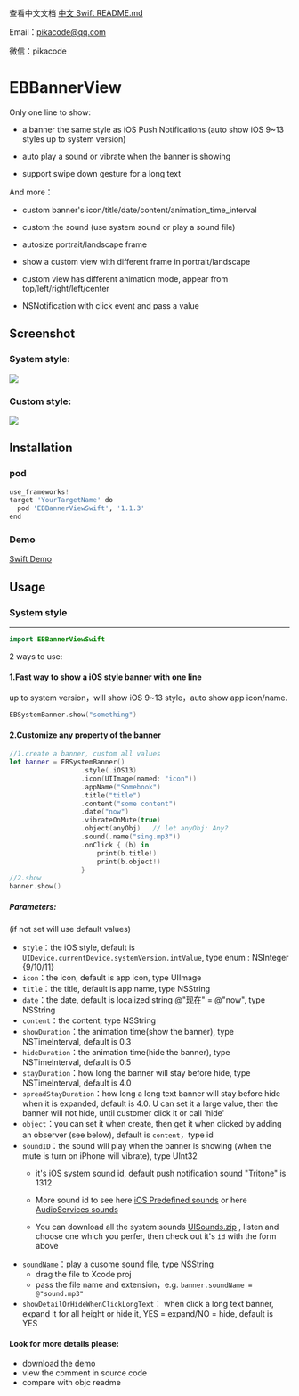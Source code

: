查看中文文档 [中文 Swift README.md](README_CHS_Swift.md)

Email：pikacode@qq.com

微信：pikacode


# EBBannerView

Only one line to show:

- a banner the same style as iOS Push Notifications (auto show iOS 9~13 styles up to system version)
- auto play a sound or vibrate when the banner is showing


- support swipe down gesture for a long text

And more：

- custom banner's icon/title/date/content/animation_time_interval
- custom the sound (use system sound or play a sound file)


- autosize portrait/landscape frame
- show a custom view with different frame in portrait/landscape
- custom view has different animation mode, appear from top/left/right/left/center


- NSNotification with click event and pass a value




## Screenshot

### System style:

  ![](screenshot/3.gif)



### Custom style:

  ![](screenshot/4.gif)



## Installation

### pod

```python
use_frameworks!
target 'YourTargetName' do
  pod 'EBBannerViewSwift', '1.1.3'
end
```



### Demo

[Swift Demo](SwiftDemo)



## Usage


### System style

---

```swift
import EBBannerViewSwift
```

2 ways to use:

#### 1.Fast way to show a iOS style banner with one line

up to system version，will show iOS 9~13 style，auto show app icon/name.

```swift
EBSystemBanner.show("something")
```




#### 2.Customize any property of the banner

```swift
//1.create a banner, custom all values
let banner = EBSystemBanner()
                  .style(.iOS13)
                  .icon(UIImage(named: "icon"))
                  .appName("Somebook")
                  .title("title")
                  .content("some content")
                  .date("now")
                  .vibrateOnMute(true)
                  .object(anyObj)	// let anyObj: Any?
                  .sound(.name("sing.mp3"))
                  .onClick { (b) in
                      print(b.title!)
                      print(b.object!)
                  }
//2.show
banner.show()
```



##### Parameters: 

(if not set will use default values)

- `style`：the iOS style, default is `UIDevice.currentDevice.systemVersion.intValue`, type enum : NSInteger {9/10/11}
- `icon`：the icon, default is app icon, type UIImage
- `title`：the title, default is app name, type NSString
- `date`：the date, default is localized string @"现在" =  @"now", type NSString
- `content`：the content, type NSString
- `showDuration`：the animation time(show the banner), type NSTimeInterval, default is 0.3
- `hideDuration`：the animation time(hide the banner), type NSTimeInterval, default is 0.5
- `stayDuration`：how long the banner will stay before hide, type NSTimeInterval, default is 4.0
- `spreadStayDuration`：how long a long text banner will stay before hide when it is expanded, default is 4.0. U can set it a large value, then the banner will not hide, until customer click it or call 'hide'
- `object`：you can set it when create, then get it when clicked by adding an observer (see below), default is `content`，type id
- `soundID`：the sound will play when the banner is showing (when the mute is turn on iPhone will vibrate), type UInt32
  - it's iOS system sound id, default push notification sound "Tritone" is 1312
  - More sound id to see here [iOS Predefined sounds](http://iphonedevwiki.net/index.php/AudioServices#) or here [AudioServices sounds](http://www.cocoachina.com/bbs/read.php?tid=134344)

  - You can download all the system sounds [UISounds.zip](/UISounds.zip) , listen and choose one which you perfer, then check out it's `id` with the form above
- `soundName`：play a cusome sound file, type NSString
  - drag the file to Xcode proj
  - pass the file name and extension，e.g. `banner.soundName = @"sound.mp3"` 
- `showDetailOrHideWhenClickLongText`： when click a long text banner, expand it for all height or hide it, YES = expand/NO = hide, default is YES



#### Look for more details please:

- download the demo 
- view the comment in source code
- compare with objc readme